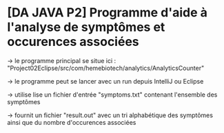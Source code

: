 # [DA JAVA P2] Programme d'aide à l'analyse de symptômes et occurences associées

-> le programme principal se situe ici : "Project02Eclipse/src/com/hemebiotech/analytics/AnalyticsCounter"

-> le programme peut se lancer avec un run depuis IntelliJ ou Eclipse

-> utilise lise un fichier d'entrée "symptoms.txt" contenant l'ensemble des symptômes

-> fournit un fichier "result.out" avec un tri alphabétique des symptômes ainsi que du nombre d'occurences associées


